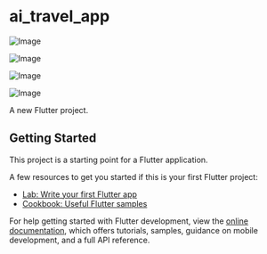 # ai_travel_app

![Image](https://github.com/user-attachments/assets/ab52c3a7-c5fc-4f87-a33a-5f0d8819fad5)

![Image](https://github.com/user-attachments/assets/87496bdd-828a-44e9-865d-281b14ca7d86)

![Image](https://github.com/user-attachments/assets/164b6f64-7df1-40b4-8b3a-2118d3045cc8)

![Image](https://github.com/user-attachments/assets/adcd8360-5dff-41fa-8825-db60c3932815)

A new Flutter project.

## Getting Started

This project is a starting point for a Flutter application.

A few resources to get you started if this is your first Flutter project:

- [Lab: Write your first Flutter app](https://docs.flutter.dev/get-started/codelab)
- [Cookbook: Useful Flutter samples](https://docs.flutter.dev/cookbook)

For help getting started with Flutter development, view the
[online documentation](https://docs.flutter.dev/), which offers tutorials,
samples, guidance on mobile development, and a full API reference.
